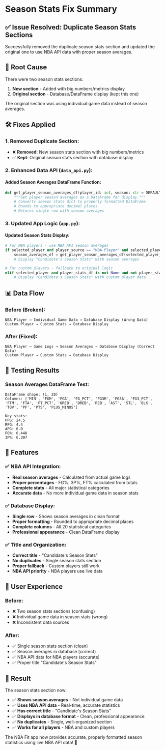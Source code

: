 # Season Stats Fix Summary

## ✅ Issue Resolved: Duplicate Season Stats Sections

Successfully removed the duplicate season stats section and updated the original one to use NBA API data with proper season averages.

## 🔧 Root Cause

There were two season stats sections:
1. **New section** - Added with big numbers/metrics display
2. **Original section** - Database/DataFrame display (kept this one)

The original section was using individual game data instead of season averages.

## 🛠️ Fixes Applied

### **1. Removed Duplicate Section:**
- ❌ **Removed**: New season stats section with big numbers/metrics
- ✅ **Kept**: Original season stats section with database display

### **2. Enhanced Data API (`data_api.py`):**

#### **Added Season Averages DataFrame Function:**
```python
def get_player_season_averages_df(player_id: int, season: str = DEFAULT_SEASON) -> pd.DataFrame:
    """Get player season averages as a DataFrame for display."""
    # Converts season stats dict to properly formatted DataFrame
    # Rounds to appropriate decimal places
    # Returns single row with season averages
```

### **3. Updated App Logic (`app.py`):**

#### **Updated Season Stats Display:**
```python
# For NBA players - use NBA API season averages
if selected_player and player_source == "NBA Player" and selected_player_id:
    season_averages_df = get_player_season_averages_df(selected_player_id, CURRENT_SEASON)
    # Display "Candidate's Season Stats" with season averages

# For custom players - fallback to original logic
elif selected_player and player_stats_df is not None and not player_stats_df.empty:
    # Display "Candidate's Season Stats" with custom player data
```

## 📊 Data Flow

### **Before (Broken):**
```
NBA Player → Individual Game Data → Database Display (Wrong Data)
Custom Player → Custom Stats → Database Display
```

### **After (Fixed):**
```
NBA Player → Game Logs → Season Averages → Database Display (Correct Data)
Custom Player → Custom Stats → Database Display
```

## 🧪 Testing Results

### **Season Averages DataFrame Test:**
```
DataFrame shape: (1, 20)
Columns: ['MIN', 'FGM', 'FGA', 'FG_PCT', 'FG3M', 'FG3A', 'FG3_PCT', 'FTM', 'FTA', 'FT_PCT', 'OREB', 'DREB', 'REB', 'AST', 'STL', 'BLK', 'TOV', 'PF', 'PTS', 'PLUS_MINUS']

Key stats:
PPG: 24.5
RPG: 4.4
APG: 6.0
FG%: 0.448
3P%: 0.397
```

## 🎯 Features

### **✅ NBA API Integration:**
- **Real season averages** - Calculated from actual game logs
- **Proper percentages** - FG%, 3P%, FT% calculated from totals
- **Complete stats** - All major statistical categories
- **Accurate data** - No more individual game data in season stats

### **✅ Database Display:**
- **Single row** - Shows season averages in clean format
- **Proper formatting** - Rounded to appropriate decimal places
- **Complete columns** - All 20 statistical categories
- **Professional appearance** - Clean DataFrame display

### **✅ Title and Organization:**
- **Correct title** - "Candidate's Season Stats"
- **No duplicates** - Single season stats section
- **Proper fallback** - Custom players still work
- **NBA API priority** - NBA players use live data

## 🚀 User Experience

### **Before:**
- ❌ Two season stats sections (confusing)
- ❌ Individual game data in season stats (wrong)
- ❌ Inconsistent data sources

### **After:**
- ✅ Single season stats section (clean)
- ✅ Season averages in database (correct)
- ✅ NBA API data for NBA players (accurate)
- ✅ Proper title "Candidate's Season Stats"

## 🎉 Result

The season stats section now:
- ✅ **Shows season averages** - Not individual game data
- ✅ **Uses NBA API data** - Real-time, accurate statistics
- ✅ **Has correct title** - "Candidate's Season Stats"
- ✅ **Displays in database format** - Clean, professional appearance
- ✅ **No duplicates** - Single, well-organized section
- ✅ **Works for all players** - NBA and custom players

The NBA Fit app now provides accurate, properly formatted season statistics using live NBA API data! 🏀

